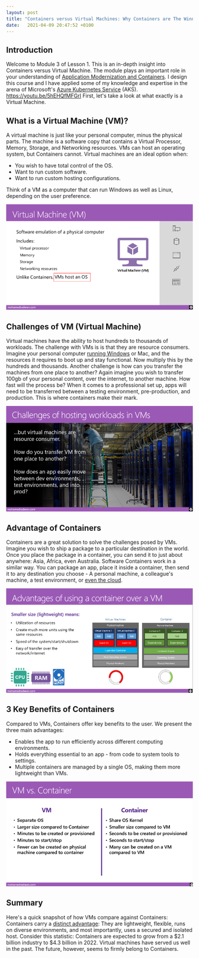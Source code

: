 ```yaml
---
layout: post
title: "Containers versus Virtual Machines: Why Containers are The Winner"
date:   2021-04-09 20:47:52 +0100
---
```


## Introduction

Welcome to Module 3 of Lesson 1. This is an in-depth insight into Containers versus Virtual Machine. The module plays an important role in your understanding of [Application Modernization and Containers](https://docs.microsoft.com/en-gb/documentation/). I design this course and I have applied some of my knowledge and expertise in the arena of Microsoft\'s [Azure Kubernetes Service](https://mohamedradwan.com/posts/azure-kubernetes-service-aks-deep-dive-free-course/) (AKS). https://youtu.be/5hEHQfMFGrI First, let\'s take a look at what exactly is a Virtual Machine.

## What is a Virtual Machine (VM)?

A virtual machine is just like your personal computer, minus the physical parts. The machine is a software copy that contains a Virtual Processor, Memory, Storage, and Networking resources. VMs can host an operating system, but Containers cannot. Virtual machines are an ideal option when: 

- You wish to have total control of the OS.
- Want to run custom software.
- Want to run custom hosting configurations.

Think of a VM as a computer that can run Windows as well as Linux, depending on the user preference.

![Virtual Machine AKS](/assets/images/2020/10/Virtual-Machine-AKS.png)

## Challenges of VM (Virtual Machine)

Virtual machines have the ability to host hundreds to thousands of workloads. The challenge with VMs is is that they are resource consumers. Imagine your personal computer [running Windows](https://docs.microsoft.com/en-gb/documentation/) or Mac, and the resources it requires to boot up and stay functional. Now multiply this by the hundreds and thousands. Another challenge is how can you transfer the machines from one place to another? Again imagine you wish to transfer 100gb of your personal content, over the internet, to another machine. How fast will the process be? When it comes to a professional set up, apps will need to be transferred between a testing environment, pre-production, and production. This is where containers make their mark.

![Hosting workloads in virtual machine AKS](/assets/images/2020/10/Hosting-workloads-in-virtual-machine-AKS.png)
## Advantage of Containers

Containers are a great solution to solve the challenges posed by VMs. Imagine you wish to ship a package to a particular destination in the world. Once you place the package in a container, you can send it to just about anywhere: Asia, Africa, even Australia. Software Containers work in a similar way. You can package an app, place it inside a container, then send it to any destination you choose - A personal machine, a colleague\'s machine, a test environment, or [even the cloud](https://mohamedradwan.com/2020/06/16/announcing-cloud-devops-visions-community/).

![Advantages of using a container over a VM](/assets/images/2020/10/Advantages-of-using-a-container-over-a-VM.png)

## 3 Key Benefits of Containers

Compared to VMs, Containers offer key benefits to the user. We present the three main advantages:

- Enables the app to run efficiently across different computing environments.
- Holds everything essential to an app - from code to system tools to settings.
- Multiple containers are managed by a single OS, making them more lightweight than VMs.

![Container vs VM Virtual Machine](/assets/images/2020/10/Container-vs-VM-Virtual-Machine.png)

## Summary

Here\'s a quick snapshot of how VMs compare against Containers: Containers carry a [distinct advantage](https://docs.microsoft.com/en-gb/documentation/): They are lightweight, flexible, runs on diverse environments, and most importantly, uses a secured and isolated host. Consider this statistic: Containers are expected to grow from a \$2.1 billion industry to \$4.3 billion in 2022. Virtual machines have served us well in the past. The future, however, seems to firmly belong to Containers.
